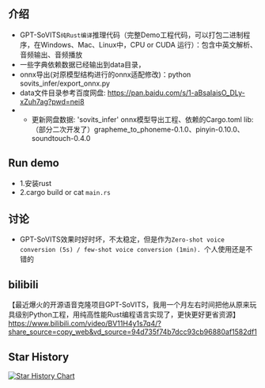 ## 介绍

- GPT-SoVITS`纯Rust编译`推理代码（完整Demo工程代码，可以打包二进制程序，在Windows、Mac、Linux中，CPU or CUDA 运行）：包含中英文解析、音频输出、音频播放
- 一些字典依赖数据已经输出到data目录，
- onnx导出(对原模型结构进行的onnx适配修改)：python sovits_infer/export_onnx.py 
- data文件目录参考百度网盘: https://pan.baidu.com/s/1-aBsaIaisO_DLy-xZuh7ag?pwd=nei8
- - 更新网盘数据: 'sovits_infer' onnx模型导出工程、依赖的Cargo.toml lib: （部分二次开发了）grapheme_to_phoneme-0.1.0、pinyin-0.10.0、soundtouch-0.4.0

## Run demo
- 1.安装rust
- 2.cargo build or cat `main.rs`

## 讨论
- GPT-SoVITS效果时好时坏，不太稳定，但是作为`Zero-shot voice conversion (5s) / few-shot voice conversion (1min). `个人使用还是不错的

## bilibili
【最近爆火的开源语音克隆项目GPT-SoVITS，我用一个月左右时间把他从原来玩具级别Python工程，用纯高性能Rust编程语言实现了，更快更好更省资源】 https://www.bilibili.com/video/BV11H4y1s7q4/?share_source=copy_web&vd_source=94d735f74b7dcc93cb96880af1582df1

## Star History

[![Star History Chart](https://api.star-history.com/svg?repos=425776024/GPT-SoVITS-Rust&type=Date)](https://www.star-history.com/#425776024/GPT-SoVITS-Rust&Date)
